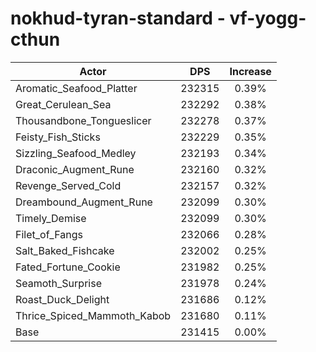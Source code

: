 # nokhud-tyran-standard - vf-yogg-cthun
| Actor | DPS | Increase |
|---|:---:|:---:|
|Aromatic_Seafood_Platter|232315|0.39%|
|Great_Cerulean_Sea|232292|0.38%|
|Thousandbone_Tongueslicer|232278|0.37%|
|Feisty_Fish_Sticks|232229|0.35%|
|Sizzling_Seafood_Medley|232193|0.34%|
|Draconic_Augment_Rune|232160|0.32%|
|Revenge_Served_Cold|232157|0.32%|
|Dreambound_Augment_Rune|232099|0.30%|
|Timely_Demise|232099|0.30%|
|Filet_of_Fangs|232066|0.28%|
|Salt_Baked_Fishcake|232002|0.25%|
|Fated_Fortune_Cookie|231982|0.25%|
|Seamoth_Surprise|231978|0.24%|
|Roast_Duck_Delight|231686|0.12%|
|Thrice_Spiced_Mammoth_Kabob|231680|0.11%|
|Base|231415|0.00%|
